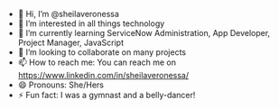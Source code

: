 - 👋 Hi, I’m @sheilaveronessa
- 👀 I’m interested in all things technology
- 🌱 I’m currently learning ServiceNow Administration, App Developer, Project Manager, JavaScript
- 💞️ I’m looking to collaborate on many projects
- 📫 How to reach me: You can reach me on https://www.linkedin.com/in/sheilaveronessa/
- 😄 Pronouns: She/Hers
- ⚡ Fun fact: I was a gymnast and a belly-dancer!

<!---
sheilaveronessa/sheilaveronessa is a ✨ special ✨ repository because its `README.md` (this file) appears on your GitHub profile.
You can click the Preview link to take a look at your changes.
--->
